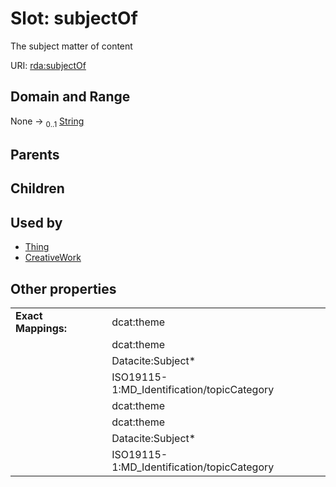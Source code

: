 
# Slot: subjectOf


The subject matter of content

URI: [rda:subjectOf](https://example.org/rda/subjectOf)


## Domain and Range

None &#8594;  <sub>0..1</sub> [String](types/String.md)

## Parents


## Children


## Used by

 * [Thing](Thing.md)
 * [CreativeWork](CreativeWork.md)

## Other properties

|  |  |  |
| --- | --- | --- |
| **Exact Mappings:** | | dcat:theme |
|  | | dcat:theme |
|  | | Datacite:Subject* |
|  | | ISO19115-1:MD_Identification/topicCategory |
|  | | dcat:theme |
|  | | dcat:theme |
|  | | Datacite:Subject* |
|  | | ISO19115-1:MD_Identification/topicCategory |

